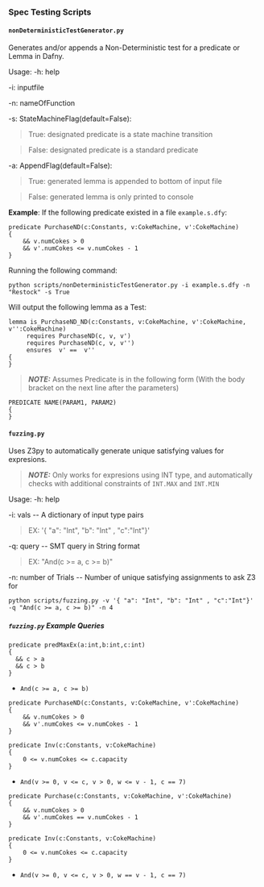 ### Spec Testing Scripts 

#### `nonDeterministicTestGenerator.py`

Generates and/or appends a Non-Deterministic test for a predicate or Lemma in Dafny.

Usage:
-h: help 

-i: inputfile    

-n: nameOfFunction 

-s: StateMachineFlag(default=False): 
>True: designated predicate is a state machine transition

>False: designated predicate is a standard predicate

-a: AppendFlag(default=False): 
>True: generated lemma is appended to bottom of input file

>False: generated lemma is only printed to console

**Example**: 
If the following predicate existed in a file `example.s.dfy`:

```
predicate PurchaseND(c:Constants, v:CokeMachine, v':CokeMachine) 
{
    && v.numCokes > 0
    && v'.numCokes <= v.numCokes - 1
}
```
Running the following command:

 `python scripts/nonDeterministicTestGenerator.py -i example.s.dfy -n "Restock" -s True`
 
 Will output the following lemma as a Test:
 
```
lemma is_PurchaseND_ND(c:Constants, v:CokeMachine, v':CokeMachine, v'':CokeMachine)
     requires PurchaseND(c, v, v')
     requires PurchaseND(c, v, v'')
     ensures  v' ==  v''
{
}
```

> **_NOTE:_**  Assumes Predicate is in the following form (With the body bracket on the next line after the parameters)

```
PREDICATE NAME(PARAM1, PARAM2)
{
}
```

#### `fuzzing.py`

Uses Z3py to automatically generate unique satisfying values for expresions. 


> **_NOTE:_** Only works for expresions using INT type, and automatically checks with additional constraints of `INT.MAX` and `INT.MIN`

Usage:
-h: help 

-i: vals -- A dictionary of input type pairs

>EX:  '{ "a": "Int", "b": "Int" , "c":"Int"}'    

-q: query -- SMT query in String format

>EX: "And(c >= a, c >= b)" 

-n: number of Trials -- Number of unique satisfying assignments to ask Z3 for

`python scripts/fuzzing.py -v '{ "a": "Int", "b": "Int" , "c":"Int"}'  -q "And(c >= a, c >= b)" -n 4`

##### `fuzzing.py` Example Queries

```
predicate predMaxEx(a:int,b:int,c:int)
{
  && c > a
  && c > b
}
```

* `And(c >= a, c >= b)`

```
predicate PurchaseND(c:Constants, v:CokeMachine, v':CokeMachine) 
{
    && v.numCokes > 0
    && v'.numCokes <= v.numCokes - 1
}

predicate Inv(c:Constants, v:CokeMachine) 
{
    0 <= v.numCokes <= c.capacity
}
```

*  `And(v >= 0, v <= c, v > 0, w <= v - 1, c == 7)`

```
predicate Purchase(c:Constants, v:CokeMachine, v':CokeMachine) 
{
    && v.numCokes > 0
    && v'.numCokes == v.numCokes - 1
}

predicate Inv(c:Constants, v:CokeMachine) 
{
    0 <= v.numCokes <= c.capacity
}
```

*  `And(v >= 0, v <= c, v > 0, w == v - 1, c == 7)`
